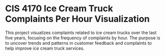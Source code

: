# CIS 4170 Ice Cream Truck Complaints Per Hour Visualization 
This project visualizes complaints related to ice cream trucks over the last five years, focusing on the frequency of complaints by hour. The purpose is to uncover trends and patterns in customer feedback and complaints to help improve ice cream truck services.
